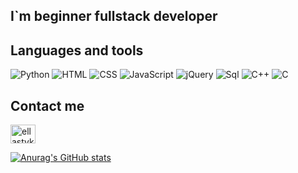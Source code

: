 ## I`m beginner fullstack developer

## Languages and tools

![Python](https://img.shields.io/badge/-Python-090909?style=for-the-badge&logo=Python&logoColor=00648B)
![HTML](https://img.shields.io/badge/-HTML-090909?style=for-the-badge&logo=Html&logoColor=00648B)
![CSS](https://img.shields.io/badge/-CSS-090909?style=for-the-badge&logo=css&logoColor=00648B)
![JavaScript](https://img.shields.io/badge/-JavaScript-090909?style=for-the-badge&logo=JavaScript&logoColor=E9D54D)
![jQuery](https://img.shields.io/badge/-jQuery-090909?style=for-the-badge&logo=jQuery&logoColor=00648B)
![Sql](https://img.shields.io/badge/-Sql-090909?style=for-the-badge&logo=mysql&logoColor=00648B)
![C++](https://img.shields.io/badge/-C++-090909?style=for-the-badge&logo=C%2b%2b&logoColor=6296CC)
![C](https://img.shields.io/badge/-C-090909?style=for-the-badge&logo=C&logoColor=6296CC)

## Contact me
<p align="left">
<a href="https://t.me/ellastyko" target="blank"><img align="center" src="https://cdn.jsdelivr.net/npm/simple-icons@v4/icons/telegram.svg" alt="ellastyko" height="30" width="40" /></a>
</p>

[![Anurag's GitHub stats](https://github-readme-stats.vercel.app/api?username=ellastyko&theme=tokyonight)](https://github.com/anuraghazra/github-readme-stats)
